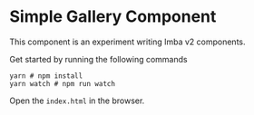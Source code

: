 # Simple Gallery Component

This component is an experiment writing Imba v2 components.

Get started by running the following commands

```
yarn # npm install
yarn watch # npm run watch
```

Open the `index.html` in the browser.
